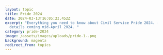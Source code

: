 ```yaml
---
layout: topic
title: Pride 2024
date: 2024-03-13T16:05:23.452Z
excerpt: "Everything you need to know about Civil Service Pride 2024. -- More
  details coming mid-April 2024. "
category: pride-2024
image: /assets/images/uploads/pride-1-.png
background: magenta
redirect_from: topics
---
```

